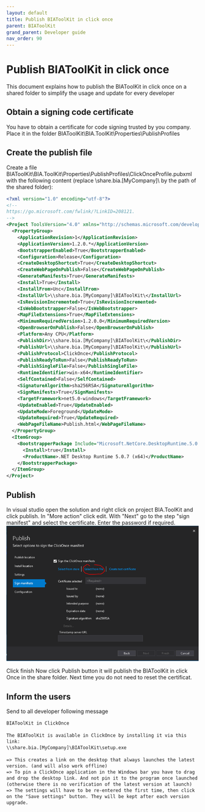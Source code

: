 ```yaml
---
layout: default
title: Publish BIAToolKit in click once 
parent: BIAToolKit
grand_parent: Developer guide
nav_order: 90
---
```


# Publish BIAToolKit in click once
This document explains how to publish the BIAToolKit in click once on a shared folder to simplify the usage and update for every developer

## Obtain a signing code certificate
You have to obtain a certificate for code signing trusted by you company.
Place it in the folder BIAToolKit\BIA.ToolKit\Properties\PublishProfiles

## Create the publish file
Create a file BIAToolKit\BIA.ToolKit\Properties\PublishProfiles\ClickOnceProfile.pubxml
with the following content (replace \\share.bia.[MyCompany]\ by the path of the shared folder):

```xml
<?xml version="1.0" encoding="utf-8"?>
<!--
https://go.microsoft.com/fwlink/?LinkID=208121. 
-->
<Project ToolsVersion="4.0" xmlns="http://schemas.microsoft.com/developer/msbuild/2003">
  <PropertyGroup>
    <ApplicationRevision>1</ApplicationRevision>
    <ApplicationVersion>1.2.0.*</ApplicationVersion>
    <BootstrapperEnabled>True</BootstrapperEnabled>
    <Configuration>Release</Configuration>
    <CreateDesktopShortcut>True</CreateDesktopShortcut>
    <CreateWebPageOnPublish>False</CreateWebPageOnPublish>
    <GenerateManifests>True</GenerateManifests>
    <Install>True</Install>
    <InstallFrom>Unc</InstallFrom>
    <InstallUrl>\\share.bia.[MyCompany]\BIAToolKit\</InstallUrl>
    <IsRevisionIncremented>True</IsRevisionIncremented>
    <IsWebBootstrapper>False</IsWebBootstrapper>
    <MapFileExtensions>True</MapFileExtensions>
    <MinimumRequiredVersion>1.2.0.0</MinimumRequiredVersion>
    <OpenBrowserOnPublish>False</OpenBrowserOnPublish>
    <Platform>Any CPU</Platform>
    <PublishDir>\\share.bia.[MyCompany]\BIAToolKit\</PublishDir>
    <PublishUrl>\\share.bia.[MyCompany]\BIAToolKit\</PublishUrl>
    <PublishProtocol>ClickOnce</PublishProtocol>
    <PublishReadyToRun>False</PublishReadyToRun>
    <PublishSingleFile>False</PublishSingleFile>
    <RuntimeIdentifier>win-x64</RuntimeIdentifier>
    <SelfContained>False</SelfContained>
    <SignatureAlgorithm>sha256RSA</SignatureAlgorithm>
    <SignManifests>True</SignManifests>
    <TargetFramework>net5.0-windows</TargetFramework>
    <UpdateEnabled>True</UpdateEnabled>
    <UpdateMode>Foreground</UpdateMode>
    <UpdateRequired>True</UpdateRequired>
    <WebPageFileName>Publish.html</WebPageFileName>
  </PropertyGroup>
  <ItemGroup>
    <BootstrapperPackage Include="Microsoft.NetCore.DesktopRuntime.5.0.x64">
      <Install>true</Install>
      <ProductName>.NET Desktop Runtime 5.0.7 (x64)</ProductName>
    </BootstrapperPackage>
  </ItemGroup>
</Project>
```

## Publish
In visual studio open the solution and right click on project BIA.ToolKit and click publish.
In "More action" click edit.
With "Next" go to the step "sign manifest" and select the certificate. Enter the password if required.
![BIAToolKit Click Once Certif](./../Images/BIAToolKit/ClickOnceCert.PNG)

Click finish
Now click Publish button it will publish the BIAToolKit in click Once in the share folder.
Next time you do not need to reset the certificat.

## Inform the users
Send to all developer following message
```
BIAToolKit in ClickOnce

The BIAToolKit is available in ClickOnce by installing it via this link:
\\share.bia.[MyCompany]\BIAToolKit\setup.exe

=> This creates a link on the desktop that always launches the latest version. (and will also work offline)
=> To pin a ClickOnce application in the Windows bar you have to drag and drop the desktop link. And not pin it to the program once launched (otherwise there is no verification of the latest version at launch)
=> The settings will have to be re-entered the first time, then click on the "Save settings" button. They will be kept after each version upgrade.
```